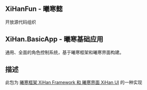 ## XiHanFun - 曦寒懿

开放源代码组织

## XiHan.BasicApp - 曦寒基础应用

通用、全面的角色控制系统，基于曦寒框架和曦寒界面构建。

## 描述

此包为 [曦寒框架 XiHan Framework 和 曦寒界面 XiHan UI](https://docs.xihanfun.com) 的一种实现
